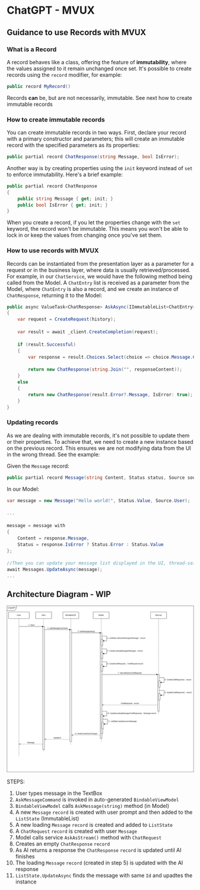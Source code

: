 # ChatGPT - MVUX

## Guidance to use Records with MVUX

### What is a Record

A record behaves like a class, offering the feature of **immutability**, where the values assigned to it remain unchanged once set. It's possible to create records using the `record` modifier, for example:

```csharp
public record MyRecord()
```

Records **can** be, but are not necessarily, immutable. See next how to create immutable records

### How to create immutable records

You can create immutable records in two ways. First, declare your record with a primary constructor and parameters; this will create an immutable record with the specified parameters as its properties:

```csharp
public partial record ChatResponse(string Message, bool IsError);
```

Another way is by creating properties using the `init` keyword instead of `set` to enforce immutability. Here's a brief example:

```csharp
public partial record ChatResponse
{
    public string Message { get; init; }
    public bool IsError { get; init; }
}
```

When you create a record, if you let the properties change with the `set` keyword, the record won't be immutable. This means you won't be able to lock in or keep the values from changing once you've set them.

### How to use records with MVUX

Records can be instantiated from the presentation layer as a parameter for a request or in the business layer, where data is usually retrieved/processed. For example, in our `ChatService`, we would have the following method being called from the Model. A `ChatEntry` list is received as a parameter from the Model, where `ChatEntry` is also a record, and we create an instance of `ChatResponse`, returning it to the Model:

```csharp
public async ValueTask<ChatResponse> AskAsync(IImmutableList<ChatEntry> history)
{
    var request = CreateRequest(history);

    var result = await _client.CreateCompletion(request);

    if (result.Successful)
    {
        var response = result.Choices.Select(choice => choice.Message.Content);

        return new ChatResponse(string.Join("", responseContent));
    }
    else
    {
        return new ChatResponse(result.Error?.Message, IsError: true);
    }
}
```

### Updating records

As we are dealing with immutable records, it's not possible to update them or their properties. To achieve that, we need to create a new instance based on the previous record. This ensures we are not modifying data from the UI in the wrong thread. See the example:

Given the `Message` record:

```csharp
public partial record Message(string Content, Status status, Source source);
```

In our Model:

```csharp
var message = new Message("Hello world!", Status.Value, Source.User);

...

message = message with
{
    Content = response.Message,
    Status = response.IsError ? Status.Error : Status.Value
};

//Then you can update your message list displayed in the UI, thread-safe
await Messages.UpdateAsync(message);
...

```

<!-- DIAGRAM SECTION -->
## Architecture Diagram - WIP

<picture>
  <source media="(prefers-color-scheme: dark)" srcset="images/diagram-dark.png">
  <source media="(prefers-color-scheme: light)" srcset="images/diagram-light.png">
  <img alt="Sequence diagram" src="images/diagram-light.png">
</picture>

STEPS:

1. User types message in the TextBox
2. `AskMessageCommand` is invoked in auto-generated `BindableViewModel`
3. `BindableViewModel` calls `AskMessage(string)` method (in Model)
4. A new `Message` `record` is created with user prompt and then added to the `ListState` (ImmutableList)
5. A new loading `Message` `record` is created and added to `ListState`
6. A `ChatRequest` `record` is created with user `Message`
7. Model calls service `AskAsStream()` method with `ChatRequest`
8. Creates an empty `ChatResponse` `record`
9. As AI returns a response the `ChatResponse` `record` is updated until AI finishes
10. The loading `Message` `record` (created in step 5) is updated with the AI response
11. `ListState.UpdateAsync` finds the message with same `Id` and upadtes the instance   